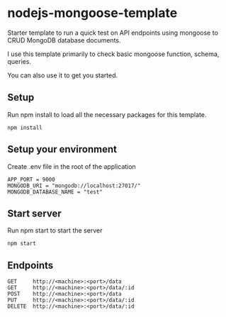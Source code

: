 # nodejs-mongoose-template

Starter template to run a quick test on API endpoints using mongoose to CRUD MongoDB database documents.

I use this template primarily to check basic mongoose function, schema, queries.

You can also use it to get you started.

## Setup

Run npm install to load all the necessary packages for this template.

`npm install`

## Setup your environment

Create .env file in the root of the application

```
APP_PORT = 9000
MONGODB_URI = "mongodb://localhost:27017/"
MONGODB_DATABASE_NAME = "test"
```

## Start server

Run npm start to start the server

`npm start`

## Endpoints

```
GET     http://<machine>:<port>/data
GET     http://<machine>:<port>/data/:id
POST    http://<machine>:<port>/data
PUT     http://<machine>:<port>/data/:id
DELETE  http://<machine>:<port>/data/:id
```

